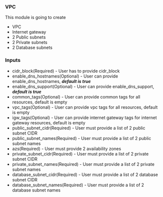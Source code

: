 ### VPC

This module is going to create
* VPC
* Internet gateway
* 2 Public subnets
* 2 Private subnets
* 2 Database subnets

### Inputs
* cidr_block(Required) - User has to provide cidr_block
* enable_dns_hostnames(Optional) - User can provide enable_dns_hostnames, ***default is true***
* enable_dns_support(Optional) - User can provide enable_dns_support, ***default is true***
* common_tags(Optional) - User can provide common tags for all resources, default is empty
* vpc_tags(Optional) - User can provide vpc tags for all resources, default is empty
* igw_tags(Optional) - User can provide internet gateway tags for internet gateway resources, default is empty
* public_subnet_cidr(Required) - User must provide a list of 2 public subnet CIDR
* public_subnet_names(Required) - User must provide a list of 2 public subnet names
* azs(Required) - User must provide 2 availability zones
* private_subnet_cidr(Required) - User must provide a list of 2 private subnet CIDR
* private_subnet_names(Required) - User must provide a list of 2 private subnet names
* database_subnet_cidr(Required) - User must provide a list of 2 database subnet CIDR
* database_subnet_names(Required) - User must provide a list of 2 database subnet names